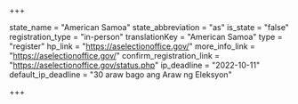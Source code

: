 +++

state_name = "American Samoa"
state_abbreviation = "as"
is_state = "false"
registration_type = "in-person"
translationKey = "American Samoa"
type = "register"
hp_link = "https://aselectionoffice.gov/"
more_info_link = "https://aselectionoffice.gov/"
confirm_registration_link = "https://aselectionoffice.gov/status.php"
ip_deadline = "2022-10-11"
default_ip_deadline = "30 araw bago ang Araw ng Eleksyon"

+++